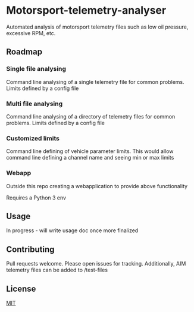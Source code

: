 # Motorsport-telemetry-analyser
Automated analysis of motorsport telemetry files such as low oil pressure, excessive RPM, etc.

## Roadmap
### Single file analysing 
Command line analysing of a single telemetry file for common problems. Limits defined by a config file

### Multi file analysing
Command line analysing of a directory of telemetry files for common problems. Limits defined by a config file

### Customized limits
Command line defining of vehicle parameter limits. This would allow command line defining a channel name and seeing min or max limits

### Webapp 
Outside this repo creating a webapplication to provide above functionality

Requires a Python 3 env

## Usage
In progress - will write usage doc once more finalized

## Contributing
Pull requests welcome. Please open issues for tracking. 
Additionally, AIM telemetry files can be added to /test-files

## License
[MIT](https://choosealicense.com/licenses/mit/)